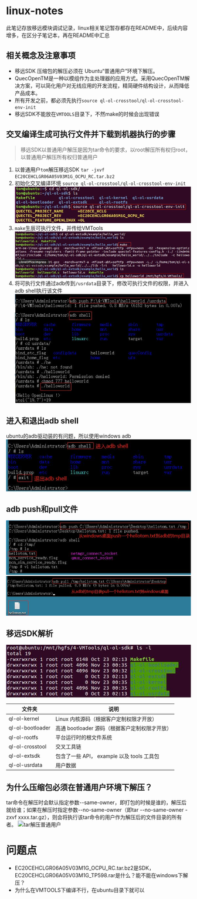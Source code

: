 # linux-notes
此笔记存放移远模块调试记录，linux相关笔记暂存都存在README中，后续内容增多，在区分子笔记本，再在README中汇总

## 相关概念及注意事项
* 移远SDK 压缩包的解压必须在 Ubuntu“普通用户”环境下解压。
* QuecOpenTM是一种以模组作为主处理器的应用方式。采用QuecOpenTM解决方案，可以简化用户对无线应用的开发流程，精简硬件结构设计，从而降低产品成本。
* 所有开发之前，都必须先执行`source ql-ol-crosstool/ql-ol-crosstool-env-init`
* 移远SDK不能放在`VMTOOLS`目录下，不然make的时候会出现错误

## 交叉编译生成可执行文件并下载到机器执行的步骤
> 移远SDK以普通用户解压是因为tar命令的要求，以root解压所有权归root，以普通用户解压所有权归普通用户
1. 以普通用户`tom`解压移远SDK `tar -jxvf EC20CEHCLGR06A05V03M1G_OCPU_RC.tar.bz2`
2. 初始化交叉编译环境 `source ql-ol-crosstool/ql-ol-crosstool-env-init`
![初始化交叉编译环境](https://github.com/gaozichen2012/linux-notes/blob/master/img/5-1-APP%E5%BC%80%E5%8F%91.jpg)
3. `make`生辰可执行文件，并传给VMTools
![make](https://github.com/gaozichen2012/linux-notes/blob/master/img/5-2-APP%E5%BC%80%E5%8F%91.jpg)
4. 将可执行文件通过adb传到`/usrdata`目录下，修改可执行文件的权限，并进入adb shell执行该文件
![执行](https://github.com/gaozichen2012/linux-notes/blob/master/img/5-3-APP%E5%BC%80%E5%8F%91.jpg)

## 进入和退出adb shell
ubuntu的adb驱动装的有问题，所以使用windows adb
![进入和退出adb shell](https://github.com/gaozichen2012/linux-notes/blob/master/img/1-%E8%BF%9B%E5%85%A5%E9%80%80%E5%87%BAadb%20shell.jpg)

## adb push和pull文件
![adb push](https://github.com/gaozichen2012/linux-notes/blob/master/img/2-adb%20push%E6%96%87%E4%BB%B6.jpg)
![adb pull](https://github.com/gaozichen2012/linux-notes/blob/master/img/3-adb%20pull%E6%96%87%E4%BB%B6.jpg)

## 移远SDK解析
![移远SDK文件夹](https://github.com/gaozichen2012/linux-notes/blob/master/img/4-%E7%A7%BB%E8%BF%9CSDK%E6%96%87%E4%BB%B6%E5%A4%B9.jpg)

| 文件夹 | 说明 |
| --- | --- |
|ql-ol-kernel|Linux 内核源码（根据客户定制权限才开放）|
|ql-ol-bootloader|高通 bootloader 源码（根据客户定制权限才开放）|
|ql-ol-rootfs|平台运行时的根文件系统|
|ql-ol-crosstool|交叉工具链|
|ql-ol-extsdk|包含了一些 API， example 以及 tools 工具包|
|ql-ol-usrdata|用户数据|
## 为什么压缩包必须在普通用户环境下解压？
tar命令在解压时会默认指定参数--same-owner，即打包的时候是谁的，解压后就给谁；如果在解压时指定参数--no-same-owner（即tar --no-same-owner -zxvf xxxx.tar.gz），则会将执行该tar命令的用户作为解压后的文件目录的所有者。
![tar解压普通用户]()
# 问题点
* EC20CEHCLGR06A05V03M1G_OCPU_RC.tar.bz2是SDK，EC20CEHCLGR06A05V03M1G_TP598.rar是什么？能不能在windows下解压？
* 为什么在VMTOOLS下编译不行，在ubuntu目录下就可以
